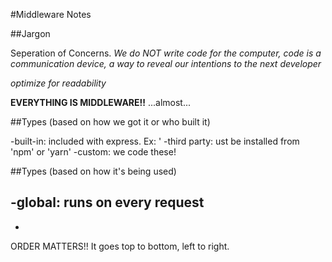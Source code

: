 #Middleware Notes

##Jargon

Seperation of Concerns.
_We do NOT write code for the computer, code is a communication device, a way to reveal our intentions to the next developer_

_optimize for readability_

**EVERYTHING IS MIDDLEWARE!!**
...almost...

##Types (based on how we got it or who built it)

-built-in: included with express. Ex: '
-third party: ust be installed from 'npm' or 'yarn'
-custom: we code these!


##Types (based on how it's being used)

-global: runs on every request
-
-

ORDER MATTERS!! It goes top to bottom, left to right.


